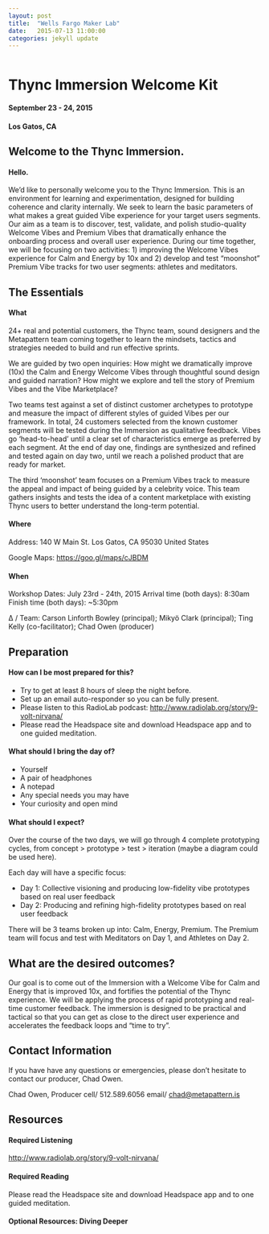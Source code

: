 ```yaml
---
layout: post
title:  "Wells Fargo Maker Lab"
date:   2015-07-13 11:00:00
categories: jekyll update
---
```


<img src="assets/makerlab.svg" alt="">

# Thync Immersion Welcome Kit
#### September 23 - 24, 2015
#### Los Gatos, CA

## Welcome to the Thync Immersion. 
#### Hello.
We’d like to personally welcome you to the Thync Immersion. This is an environment for learning and experimentation, designed for building coherence and clarity internally. We seek to learn the basic parameters of what makes a great guided Vibe experience for your target users segments.  Our aim as a team is to discover, test, validate, and polish studio-quality Welcome Vibes and Premium Vibes that dramatically  enhance the onboarding process and overall user experience. During our time together, we will be focusing on two activities: 1) improving the Welcome Vibes experience for Calm and Energy by 10x and 2) develop and test “moonshot” Premium Vibe tracks for two user segments: athletes and meditators. 

## The Essentials
#### What

24+ real and potential customers, the Thync team, sound designers and the Metapattern team coming together to learn the mindsets, tactics and strategies needed to build and run effective sprints.

We are guided by two open inquiries:
How might we dramatically improve (10x) the Calm and Energy Welcome Vibes through thoughtful sound design and guided narration?
How might we explore and tell the story of Premium Vibes and the Vibe Marketplace?

Two teams test against a set of distinct customer archetypes to prototype and measure the impact of different styles of guided Vibes per our framework.  In total, 24 customers selected from the known customer segments will be tested during the Immersion as qualitative feedback. Vibes go ‘head-to-head’ until a clear set of characteristics emerge as preferred by each segment.  At the end of day one, findings are synthesized and refined and tested again on day two, until we reach a polished product that are ready for market. 

The third ‘moonshot’ team focuses on a Premium Vibes track to measure the appeal and impact of being guided by a celebrity voice.  This team gathers insights and tests the idea of a content marketplace with existing Thync users to better understand the long-term potential.


#### Where

Address:
140 W Main St. 
Los Gatos, CA 95030
United States

Google Maps:  https://goo.gl/maps/cJBDM

#### When

Workshop Dates: July 23rd - 24th, 2015
Arrival time (both days): 8:30am
Finish time (both days): ~5:30pm

Δ / Team: Carson Linforth Bowley (principal); Mikyö Clark (principal); Ting Kelly (co-facilitator); Chad Owen (producer)

## Preparation

#### How can I be most prepared for this?

- Try to get at least 8 hours of sleep the night before. 
- Set up an email auto-responder so you can be fully present.
- Please listen to this RadioLab podcast: http://www.radiolab.org/story/9-volt-nirvana/
- Please read the Headspace site and download Headspace app and to one guided meditation. 

#### What should I bring the day of? 

- Yourself
- A pair of headphones
- A notepad
- Any special needs you may have
- Your curiosity and open mind

#### What should I expect?

Over the course of the two days, we will go through 4 complete prototyping cycles, from concept > prototype > test > iteration (maybe a diagram could be used here). 

Each day will have a specific focus: 
- Day 1: Collective visioning and producing low-fidelity vibe prototypes based on real user feedback
- Day 2: Producing and refining high-fidelity prototypes based on real user feedback

There will be 3 teams broken up into: Calm, Energy, Premium. 
The Premium team will focus and test with Meditators on Day 1, and Athletes on Day 2.

## What are the desired outcomes?

Our goal is to come out of the Immersion with a Welcome Vibe for Calm and Energy that is improved 10x, and fortifies the potential of the Thync experience. We will be applying the process of rapid prototyping and real-time customer feedback. The immersion is designed to be practical and tactical so that you can get as close to the direct user experience and accelerates the feedback loops and “time to try”.

## Contact Information

If you have have any questions or emergencies, please don’t hesitate to contact our producer, Chad Owen. 

Chad Owen, Producer
cell/ 512.589.6056
email/ chad@metapattern.is


## Resources 

#### Required Listening
http://www.radiolab.org/story/9-volt-nirvana/

#### Required Reading
Please read the Headspace site and download Headspace app and to one guided meditation. 

#### Optional Resources: Diving Deeper